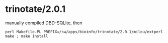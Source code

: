 trinotate/2.0.1
===============


manually compiled DBD-SQLite, then

    perl Makefile.PL PREFIX=/sw/apps/bioinfo/trinotate/2.0.1/milou/extperl
    make ; make install
